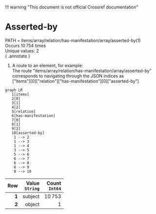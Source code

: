 !!! warning "This document is not official Crossref documentation"
# Asserted-by
PATH = items/array/relation/has-manifestation/array/asserted-by(1)  
Occurs 10 754 times  
Unique values: 2  
{ .annotate }

1. A route to an element, for example:  
   The route "items/array/relation/has-manifestation/array/asserted-by" corresponds to navigating through the JSON indices as  
   ["items"][0]["relation"]["has-manifestation"][0]["asserted-by"]  

```mermaid
graph LR
   1[items]
   2[0]
   3[1]
   4[2]
   5[relation]
   6[has-manifestation]
   7[0]
   8[1]
   9[2]
   10[asserted-by]
    1 --> 2
    1 --> 3
    1 --> 4
    3 --> 5
    5 --> 6
    6 --> 7
    6 --> 8
    6 --> 9
    8 --> 10
```

| **Row** | **Value**<br>`String` | **Count**<br>`Int64` |
|--------:|----------------------:|---------------------:|
| **1**   | subject               | 10 753               |
| **2**   | object                | 1                    |

